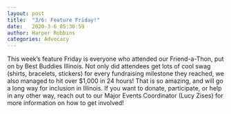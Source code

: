 ```yaml
---
layout: post
title:  "3/6: Feature Friday!"
date:   2020-3-6 05:30:59
author: Harper Robbins
categories: Advocacy
---
```


This week’s feature Friday is everyone who attended our Friend-a-Thon, put on by Best Buddies Illinois. Not only did attendees get lots of cool swag (shirts, bracelets, stickers) for every fundraising milestone they reached, we also managed to hit over $1,000 in 24 hours! That is so amazing, and will go a long way for inclusion in Illinois. If you want to donate, participate, or help in any other way, reach out to our Major Events Coordinator (Lucy Zises) for more information on how to get involved!
